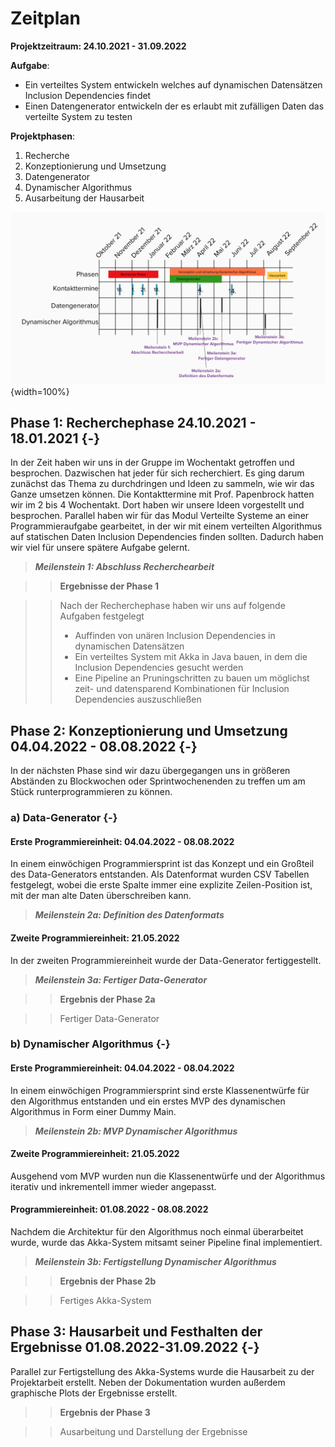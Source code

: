 # Zeitplan

**Projektzeitraum: 24.10.2021 - 31.09.2022**

**Aufgabe**:

- Ein verteiltes System entwickeln welches auf dynamischen Datensätzen Inclusion Dependencies findet
- Einen Datengenerator entwickeln der es erlaubt mit zufälligen Daten das verteilte System zu testen

**Projektphasen**:

1. Recherche
2. Konzeptionierung und Umsetzung
  1. Datengenerator
  2. Dynamischer Algorithmus
3. Ausarbeitung der Hausarbeit

<!--<div style="position:relative; z-index: 100; margin-left: -100px; margin-right: -100px; overflow: visible">-->

![](imgs/Zeitplan.png){width=100%}

<!-- </div>-->

## Phase 1: Recherchephase 24.10.2021 - 18.01.2021 {-}

In der Zeit haben wir uns in der Gruppe im Wochentakt getroffen und besprochen. Dazwischen hat jeder für sich recherchiert. Es ging darum zunächst das Thema zu durchdringen und Ideen zu sammeln, wie wir das Ganze umsetzen können. Die Kontakttermine mit Prof. Papenbrock hatten wir im 2 bis 4 Wochentakt. Dort haben wir unsere Ideen vorgestellt und besprochen. Parallel haben wir für das Modul Verteilte Systeme an einer Programmieraufgabe gearbeitet, in der wir mit einem verteilten Algorithmus auf statischen Daten Inclusion Dependencies finden sollten. Dadurch haben wir viel für unsere spätere Aufgabe gelernt.

> **_Meilenstein 1: Abschluss Recherchearbeit_**

>>**Ergebnisse der Phase 1**

>>Nach der Recherchephase haben wir uns auf folgende Aufgaben festgelegt
  >>- Auffinden von unären Inclusion Dependencies in dynamischen Datensätzen
  >>- Ein verteiltes System mit Akka in Java bauen, in dem die Inclusion Dependencies gesucht werden
  >>- Eine Pipeline an Pruningschritten zu bauen um möglichst zeit- und datensparend Kombinationen für Inclusion Dependencies auszuschließen

## Phase 2: Konzeptionierung und Umsetzung 04.04.2022 - 08.08.2022 {-}

In der nächsten Phase sind wir dazu übergegangen uns in größeren Abständen zu Blockwochen oder Sprintwochenenden zu treffen um am Stück runterprogrammieren zu können.

### a) Data-Generator {-}

#### Erste Programmiereinheit: 04.04.2022 - 08.08.2022

In einem einwöchigen Programmiersprint ist das Konzept und ein Großteil des Data-Generators entstanden. Als Datenformat wurden CSV Tabellen festgelegt, wobei die erste Spalte immer eine explizite Zeilen-Position ist, mit der man alte Daten überschreiben kann.

> **_Meilenstein 2a: Definition des Datenformats_**

#### Zweite Programmiereinheit: 21.05.2022

In der zweiten Programmiereinheit wurde der Data-Generator fertiggestellt.

> **_Meilenstein 3a: Fertiger Data-Generator_**

>> **Ergebnis der Phase 2a** 

>> Fertiger Data-Generator

### b) Dynamischer Algorithmus {-}

#### Erste Programmiereinheit: 04.04.2022 - 08.04.2022

In einem einwöchigen Programmiersprint sind erste Klassenentwürfe für den Algorithmus entstanden und ein erstes MVP des dynamischen Algorithmus in Form einer Dummy Main.

> **_Meilenstein 2b: MVP Dynamischer Algorithmus_**

#### Zweite Programmiereinheit: 21.05.2022

Ausgehend vom MVP wurden nun die Klassenentwürfe und der Algorithmus iterativ und inkrementell immer wieder angepasst.

#### Programmiereinheit: 01.08.2022 - 08.08.2022

Nachdem die Architektur für den Algorithmus noch einmal überarbeitet wurde, wurde das Akka-System mitsamt seiner Pipeline final implementiert.

> **_Meilenstein 3b: Fertigstellung Dynamischer Algorithmus_**

>> **Ergebnis der Phase 2b** 

>> Fertiges Akka-System

## Phase 3: Hausarbeit und Festhalten der Ergebnisse 01.08.2022-31.09.2022 {-}

Parallel zur Fertigstellung des Akka-Systems wurde die Hausarbeit zu der Projektarbeit erstellt. Neben der Dokumentation wurden außerdem graphische Plots der Ergebnisse erstellt.

>> **Ergebnis der Phase 3** 

>> Ausarbeitung und Darstellung der Ergebnisse

